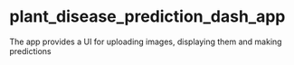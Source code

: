 # plant_disease_prediction_dash_app
The app provides a UI for uploading images, displaying them and making predictions
